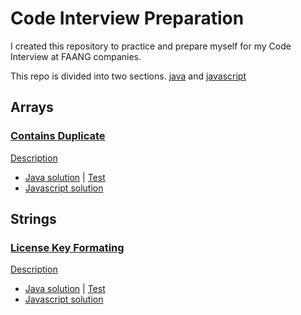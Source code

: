 # Code Interview Preparation

I created this repository to practice and prepare myself for my Code Interview at FAANG companies.

This repo is divided into two sections. [java](./src/main/java/com/gasakawa/cip) and [javascript](./src/js)

## Arrays

### [Contains Duplicate](https://leetcode.com/problems/contains-duplicate/)

[Description](./src/texts/contains-duplicate.md)

- [Java solution](./src/main/java/com/gasakawa/cip/arrays/ContainsDuplicate.java) | [Test](./src/test/java/com/gasakawa/cip/arrays/ContainsDuplicateTests.java)
- [Javascript solution](./src/js/arrays/contains-dupliclate.js)


## Strings

### [License Key Formating](https://practice.geeksforgeeks.org/problems/license-key-formatting/1)

[Description](./src/texts/license-key-formatting.md)

- [Java solution](./src/main/java/com/gasakawa/cip/strings/LicenseKeyFormating.java) | [Test](./src/test/java/com/gasakawa/cip/strings/LicenseKeyFormattingTests.java)
- [Javascript solution](./src/js/strings/license-key-formatting.js)